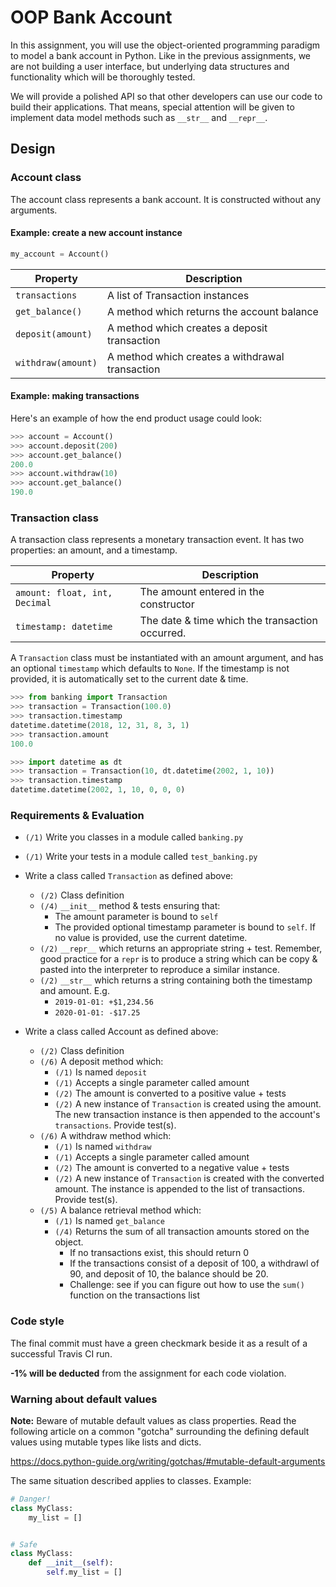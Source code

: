 # OOP Bank Account

In this assignment, you will use the object-oriented programming paradigm to
model a bank account in Python. Like in the previous assignments, we are not
building a user interface, but underlying data structures and functionality
which will be thoroughly tested.

We will provide a polished API so that other developers can use our code to
build their applications. That means, special attention will be given to
implement data model methods such as `__str__` and `__repr__`.


## Design

### Account class

The account class represents a bank account. It is constructed without any
arguments.

#### Example: create a new account instance
```python
my_account = Account()
```

| Property              | Description
| -----------           | ---
| `transactions`        | A list of Transaction instances
| `get_balance()`       | A method which returns the account balance
| `deposit(amount)`     | A method which creates a deposit transaction
| `withdraw(amount)`    | A method which creates a withdrawal transaction


#### Example: making transactions
Here's an example of how the end product usage could look:
```python
>>> account = Account()
>>> account.deposit(200)
>>> account.get_balance()
200.0
>>> account.withdraw(10)
>>> account.get_balance()
190.0
```

### Transaction class

A transaction class represents a monetary transaction event. It has two
properties: an amount, and a timestamp.

| Property                      | Description
| ------------                  | --
| `amount: float, int, Decimal` | The amount entered in the constructor
| `timestamp: datetime`         | The date & time which the transaction occurred.


A `Transaction` class must be instantiated with an amount argument, and has an
optional `timestamp` which defaults to `None`. If the timestamp is not
provided, it is automatically set to the current date & time.

```python
>>> from banking import Transaction
>>> transaction = Transaction(100.0)
>>> transaction.timestamp
datetime.datetime(2018, 12, 31, 8, 3, 1)
>>> transaction.amount
100.0

>>> import datetime as dt
>>> transaction = Transaction(10, dt.datetime(2002, 1, 10))
>>> transaction.timestamp
datetime.datetime(2002, 1, 10, 0, 0, 0)
```

### Requirements & Evaluation
- `(/1)` Write you classes in a module called `banking.py`
- `(/1)` Write your tests in a module called `test_banking.py`
-  Write a class called `Transaction` as defined above:
    - `(/2)` Class definition
    - `(/4)` `__init__` method & tests ensuring that:
        - The amount parameter is bound to `self`
        - The provided optional timestamp parameter is bound to `self`. If no
          value is provided, use the current datetime.
    - `(/2)` `__repr__` which returns an appropriate string + test. Remember,
    good practice for a `repr` is to produce a string which can be copy &
    pasted into the interpreter to reproduce a similar instance.
    - `(/2)` `__str__` which returns a string containing both the timestamp and
      amount. E.g.
        - `2019-01-01: +$1,234.56`
        - `2020-01-01: -$17.25`

- Write a class called Account as defined above:
    - `(/2)` Class definition
    - `(/6)` A deposit method which:
        - `(/1)` Is named `deposit`
        - `(/1)` Accepts a single parameter called amount
        - `(/2)` The amount is converted to a positive value + tests
        - `(/2)` A new instance of `Transaction` is created using the amount.
                 The new transaction instance is then appended to the account's
                 `transactions`. Provide test(s).
    - `(/6)` A withdraw method which:
        - `(/1)` Is named `withdraw`
        - `(/1)` Accepts a single parameter called amount
        - `(/2)` The amount is converted to a negative value + tests
        - `(/2)` A new instance of `Transaction` is created with the converted
          amount. The instance is appended to the list of transactions. Provide
          test(s).
    - `(/5)` A balance retrieval method which:
        - `(/1)` Is named `get_balance`
        - `(/4)` Returns the sum of all transaction amounts stored on the
          object.
            - If no transactions exist, this should return 0
            - If the transactions consist of a deposit of 100, a withdrawl of
              90, and deposit of 10, the balance should be 20.
            - Challenge: see if you can figure out how to use the `sum()`
              function on the transactions list


### Code style
The final commit must have a green checkmark beside it as a result of a
successful Travis CI run.

**-1% will be deducted** from the assignment for each code violation.



### Warning about default values
**Note:** Beware of mutable default values as class properties. Read the
following article on a common "gotcha" surrounding the defining default values
using mutable types like lists and dicts.

https://docs.python-guide.org/writing/gotchas/#mutable-default-arguments

The same situation described applies to classes. Example:
```python
# Danger!
class MyClass:
    my_list = []


# Safe
class MyClass:
    def __init__(self):
        self.my_list = []
```
